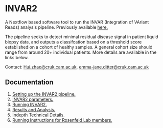# INVAR2

A Nextflow based software tool to run the INVAR (Integration of VAriant Reads)
analysis pipeline. Previously available [here.](https://bitbucket.org/nrlab/invar/wiki/Home)

The pipeline seeks to detect minimal residual disease signal in patient liquid biopsy data,
and outputs a classifcation based on a threshold score established on a cohort of healthy
samples. A general cohort size should range from around 20+ individual patients. More
details are available in the links below.

Contact: Hui.zhao@cruk.cam.ac.uk, emma-jane.ditter@cruk.cam.ac.uk

## Documentation

1. [Setting up the INVAR2 pipeline.](docs/SettingUp.md)
2. [INVAR2 parameters.](docs/Parameters.md)
3. [Running INVAR2.](docs/Running.md)
4. [Results and Analysis.](docs/ResultsAndAnalysis.md)
5. [Indepth Technical Details.](docs/TechnicalDetails.md)
6. [Running Instructions for Rosenfeld Lab members.](docs/RunningInstructionsRosenfeldLab.md)
